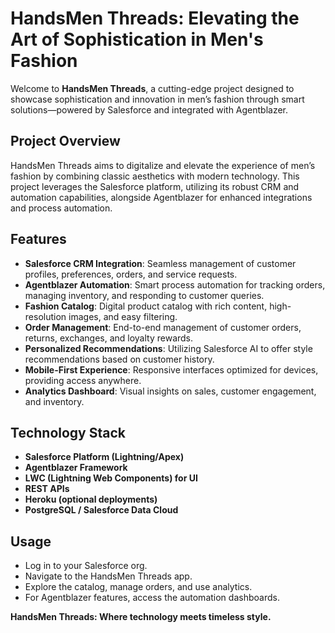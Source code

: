 # HandsMen Threads: Elevating the Art of Sophistication in Men's Fashion

Welcome to **HandsMen Threads**, a cutting-edge project designed to showcase sophistication and innovation in men’s fashion through smart solutions—powered by Salesforce and integrated with Agentblazer.

## Project Overview

HandsMen Threads aims to digitalize and elevate the experience of men’s fashion by combining classic aesthetics with modern technology. This project leverages the Salesforce platform, utilizing its robust CRM and automation capabilities, alongside Agentblazer for enhanced integrations and process automation.

## Features

- **Salesforce CRM Integration**: Seamless management of customer profiles, preferences, orders, and service requests.
- **Agentblazer Automation**: Smart process automation for tracking orders, managing inventory, and responding to customer queries.
- **Fashion Catalog**: Digital product catalog with rich content, high-resolution images, and easy filtering.
- **Order Management**: End-to-end management of customer orders, returns, exchanges, and loyalty rewards.
- **Personalized Recommendations**: Utilizing Salesforce AI to offer style recommendations based on customer history.
- **Mobile-First Experience**: Responsive interfaces optimized for devices, providing access anywhere.
- **Analytics Dashboard**: Visual insights on sales, customer engagement, and inventory.

## Technology Stack

- **Salesforce Platform (Lightning/Apex)**
- **Agentblazer Framework**
- **LWC (Lightning Web Components) for UI**
- **REST APIs**
- **Heroku (optional deployments)**
- **PostgreSQL / Salesforce Data Cloud**


## Usage

- Log in to your Salesforce org.
- Navigate to the HandsMen Threads app.
- Explore the catalog, manage orders, and use analytics.
- For Agentblazer features, access the automation dashboards.



**HandsMen Threads: Where technology meets timeless style.**

